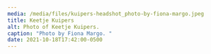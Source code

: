 ```yaml
---
media: /media/files/kuipers-headshot_photo-by-fiona-margo.jpeg
title: Keetje Kuipers
alt: Photo of Keetje Kuipers.
caption: "Photo by Fiona Margo. "
date: 2021-10-18T17:42:00-0500
---
```

